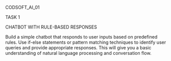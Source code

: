 CODSOFT_AI_01

TASK 1

CHATBOT WITH RULE-BASED RESPONSES

Build a simple chatbot that responds to user inputs based on
predefined rules. Use if-else statements or pattern matching
techniques to identify user queries and provide appropriate 
responses. This will give you a basic understanding of natural
language processing and conversation flow.
